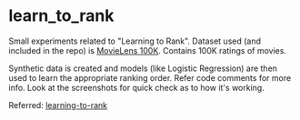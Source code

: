 # learn_to_rank

Small experiments related to "Learning to Rank". 
Dataset used (and included in the repo) is [MovieLens 100K](https://grouplens.org/datasets/movielens/100k/). Contains 100K ratings of movies.

Synthetic data is created and models (like Logistic Regression) are then used to learn the appropriate ranking order. Refer code comments for more info.
Look at the screenshots for quick check as to how it's working.

Referred: [learning-to-rank](https://towardsdatascience.com/learning-to-rank-with-python-scikit-learn-327a5cfd81f)

